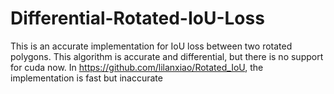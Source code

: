 # Differential-Rotated-IoU-Loss
This is an accurate implementation for IoU loss between two rotated polygons. This algorithm is accurate and differential, but there is no support for cuda now. In https://github.com/lilanxiao/Rotated_IoU, the implementation is fast but inaccurate
